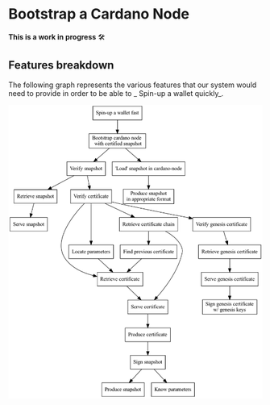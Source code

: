 # Bootstrap a Cardano Node

**This is a work in progress** :hammer_and_wrench:

## Features breakdown

The following graph represents the various features that our system would need to provide in order to be able to _
Spin-up a wallet quickly_.

![Features dependency graph](./images/feature-graph.png)
